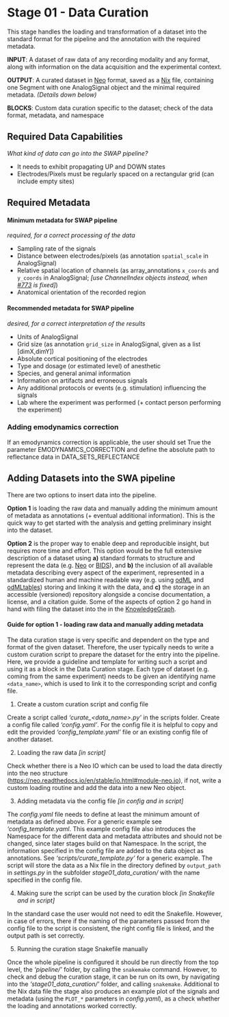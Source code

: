 # Stage 01 - Data Curation
This stage handles the loading and transformation of a dataset into the standard format for the pipeline and the annotation with the required metadata.

__INPUT__: A dataset of raw data of any recording modality and any format, along with information on the data acquisition and the experimental context.

__OUTPUT__: A curated dataset in [Neo](https://github.com/INM-6/python-neo) format, saved as a [Nix](https://github.com/G-Node/nix) file, containing one Segment with one AnalogSignal object and the minimal required metadata. _(Details down below)_

__BLOCKS__: Custom data curation specific to the dataset; check of the data format, metadata, and namespace

## Required Data Capabilities
_What kind of data can go into the SWAP pipeline?_
* It needs to exhibit propagating UP and DOWN states
* Electrodes/Pixels must be regularly spaced on a rectangular grid (can include empty sites)

## Required Metadata
#### Minimum metadata for SWAP pipeline
_required, for a correct processing of the data_
* Sampling rate of the signals
* Distance between electrodes/pixels (as annotation `spatial_scale` in AnalogSignal)
* Relative spatial location of channels (as array_annotations `x_coords` and `y_coords` in AnalogSignal; _[use ChannelIndex objects instead, when [#773](https://github.com/NeuralEnsemble/python-neo/issues/773) is fixed]_)
* Anatomical orientation of the recorded region

#### Recommended metadata for SWAP pipeline
_desired, for a correct interpretation of the results_
* Units of AnalogSignal
* Grid size (as annotation `grid_size` in AnalogSignal, given as a list [dimX,dimY])
* Absolute cortical positioning of the electrodes
* Type and dosage (or estimated level) of anesthetic
* Species, and general animal information
* Information on artifacts and erroneous signals
* Any additional protocols or events (e.g. stimulation) influencing the signals
* Lab where the experiment was performed (+ contact person performing the experiment)

<!--
#### Structure of spatial information in Neo used for this pipeline
* All signals are in an AnalogSignal object (times x N channels)
* It is linked to a ChannelIndex object with
    * the same *name* as the AnalogSignal
    * *channel_ids*, an array with ids of 0 to N
    * *index*, an array with ids of 0 to N
    * *coordinates*, an array of tuples of length N -->

### Adding emodynamics correction
If an emodynamics correction is applicable, the user should set True the parameter EMODYNAMICS_CORRECTION and define the absolute path to reflectance data in DATA_SETS_REFLECTANCE

## Adding Datasets into the SWA pipeline
There are two options to insert data into the pipeline.

__Option 1__ is loading the raw data and manually adding the minimum amount of metadata as annotations (+ eventual additional information). This is the quick way to get started with the analysis and getting preliminary insight into the dataset.

__Option 2__ is the proper way to enable deep and reproducible insight, but requires more time and effort. This option would be the full extensive description of a dataset using __a)__ standard formats to structure and represent the data (e.g. [Neo](https://neo.readthedocs.io/) or [BIDS](https://bids.neuroimaging.io)), and __b)__ the inclusion of all available metadata describing every aspect of the experiment, represented in a standardized human and machine readable way (e.g. using [odML](https://g-node.github.io/python-odml/) and [odMLtables](https://github.com/INM-6/python-odmltables)) storing and linking it with the data, and __c)__ the storage in an accessible (versioned) repository alongside a concise documentation, a license, and a citation guide. Some of the aspects of option 2 go hand in hand with filing the dataset into the in the [KnowledgeGraph](https://www.humanbrainproject.eu/en/explore-the-brain/search/).

#### Guide for option 1 - loading raw data and manually adding metadata
The data curation stage is very specific and dependent on the type and format of the given dataset. Therefore, the user typically needs to write a custom curation script to prepare the dataset for the entry into the pipeline. Here, we provide a guideline and template for writing such a script and using it as a block in the Data Curation stage. Each type of dataset (e.g. coming from the same experiment) needs to be given an identifying name `<data_name>`, which is used to link it to the corresponding script and config file.

1. Create a custom curation script and config file

Create a script called *‘curate_\<data_name>.py’* in the scripts folder. Create a config file called *‘config.yaml’*. For the config file it is helpful to copy and edit the provided *‘config_template.yaml’* file or an existing config file of another dataset.

2. Loading the raw data _[in script]_

Check whether there is a Neo IO which can be used to load the data directly into the neo structure (https://neo.readthedocs.io/en/stable/io.html#module-neo.io), if not, write a custom loading routine and add the data into a new Neo object.

3. Adding metadata via the config file _[in config and in script]_

The *config.yaml* file needs to define at least the minimum amount of metadata as defined above. For a generic example see *‘config_template.yaml*. This example config file also introduces the Namespace for the different data and metadata attributes and should not be changed, since later stages build on that Namespace.
In the script, the information specified in the config file are added to the data object as annotations. See *‘scripts/curate_template.py’* for a generic example. The script will store the data as a Nix file in the directory defined by `output_path` in *settings.py* in the subfolder *stage01_data_curation/* with the name specified in the config file.

4. Making sure the script can be used by the curation block _[in Snakefile and in script]_

In the standard case the user would not need to edit the Snakefile. However, in case of errors, there if the naming of the parameters passed from the config file to the script is consistent, the right config file is linked, and the output path is set correctly.

5. Running the curation stage Snakefile manually

Once the whole pipeline is configured it should be run directly from the top level, the *‘pipeline/’* folder, by calling the `snakemake` command. However, to check and debug the curation stage, it can be run on its own, by navigating into the *‘stage01_data_curation/’* folder, and calling `snakemake`. Additional to the Nix data file the stage also produces an example plot of the signals and metadata (using the `PLOT_*` parameters in *config.yaml*), as a check whether the loading and annotations worked correctly.

